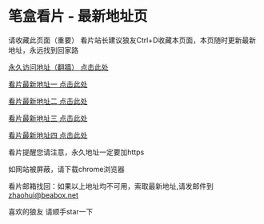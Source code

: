 # 笔盒看片 - 最新地址页

请收藏此页面（重要）
看片站长建议狼友Ctrl+D收藏本页面，本页随时更新最新地址，永远找到回家路

[永久访问地址（翻牆） 点击此处](https://beabox.net/)

[看片最新地址一 点击此处](https://2i3q9o2n5g5.shop)

[看片最新地址二 点击此处](https://2g9h2k5v1f6.shop)

[看片最新地址三 点击此处](https://2z9q5c6p2k0.shop)

[看片最新地址四 点击此处](https://2k5s1k3x0i9.shop)

看片提醒您请注意，永久地址一定要加https

如网站被屏蔽，请下载chrome浏览器

看片邮箱找回：如果以上地址均不可用，索取最新地址,请发邮件到 zhaohui@beabox.net

喜欢的狼友 请顺手star一下